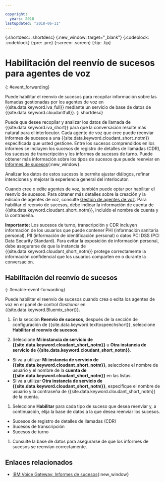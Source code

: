 ```yaml
---

copyright:
  years: 2018
lastupdated: "2018-06-11"
---
```


{:shortdesc: .shortdesc}
{:new_window: target="_blank"}
{:codeblock: .codeblock}
{:pre: .pre}
{:screen: .screen}
{:tip: .tip}


# Habilitación del reenvío de sucesos para agentes de voz
{: #event_forwarding}

Puede habilitar el reenvío de sucesos para recopilar información sobre las llamadas gestionadas por los agentes de voz en {{site.data.keyword.iva_full}} mediante un servicio de base de datos de {{site.data.keyword.cloudantfull}}.
{: shortdesc}

Puede que desee recopilar y analizar los datos de llamada de {{site.data.keyword.iva_short}} para que la conversación resulte más natural para el interlocutor. Cada agente de voz que cree puede reenviar informes de sucesos a una {{site.data.keyword.cloudant_short_notm}} especificada que usted gestione. Entre los sucesos comprendidos en los informes se incluyen los sucesos de registro de detalles de llamadas (CDR), los sucesos de transcripción y los informes de sucesos de turno. Puede obtener más información sobre los tipos de sucesos que puede reenviar en [Informes de sucesos](https://www.ibm.com/support/knowledgecenter/SS4U29/reporting.html){:new_window}.

Analizar los datos de estos sucesos le permite ajustar diálogos, refinar intenciones y mejorar la experiencia general del interlocutor.

Cuando cree o edite agentes de voz, también puede optar por habilitar el reenvío de sucesos. Para obtener más detalles sobre la creación y la edición de agentes de voz, consulte [Gestión de agentes de voz](managing.html). Para habilitar el reenvío de sucesos, debe indicar la información de cuenta de {{site.data.keyword.cloudant_short_notm}}, incluido el nombre de cuenta y la contraseña.

**Importante:** Los sucesos de turno, transcripción y CDR incluyen información de los usuarios que puede contener PHI (información sanitaria personal), PII (información de identificación personal) o datos PCI DSS (PCI Data Security Standard). Para evitar la exposición de información personal, debe asegurarse de que la instancia de {{site.data.keyword.cloudant_short_notm}} protege correctamente la información confidencial que los usuarios comparten en o durante la conversación.


## Habilitación del reenvío de sucesos
{: #enable-event-forwarding}

Puede habilitar el reenvío de sucesos cuando crea o edita los agentes de voz en el panel de control _Gestionar_ en {{site.data.keyword.Bluemix_short}}.

1. En la sección **Reenvío de sucesos**, después de la sección de configuración de {{site.data.keyword.texttospeechshort}}, seleccione **Habilitar el reenvío de sucesos**.

1. Seleccione **Mi instancia de servicio de {{site.data.keyword.cloudant_short_notm}}** u **Otra instancia de servicio de {{site.data.keyword.cloudant_short_notm}}**.
  * Si va a utilizar **Mi instancia de servicio de {{site.data.keyword.cloudant_short_notm}}**, seleccione el nombre de usuario y el nombre de la **cuenta de {{site.data.keyword.cloudant_short_notm}}** en las listas.
  * Si va a utilizar **Otra instancia de servicio de {{site.data.keyword.cloudant_short_notm}}**, especifique el nombre de usuario y la contraseña de {{site.data.keyword.cloudant_short_notm}} de la cuenta.

1. Seleccione **Habilitar** para cada tipo de suceso que desea reenviar y, a continuación, elija la base de datos a la que desea reenviar los sucesos.
  * Sucesos de registro de detalles de llamadas (CDR)
  * Sucesos de transcripción
  * Sucesos de turno

1. Consulte la base de datos para asegurarse de que los informes de sucesos se reenvían correctamente.

## Enlaces relacionados
* [IBM Voice Gateway: Informes de sucesos](https://www.ibm.com/support/knowledgecenter/SS4U29/reporting.html){:new_window}
